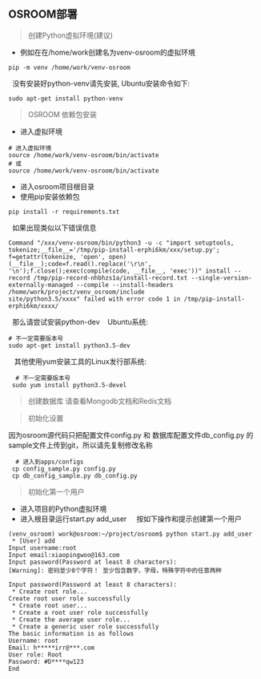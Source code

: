 ## OSROOM部署
> 创建Python虚拟环境(建议)

- 例如在在/home/work创建名为venv-osroom的虚拟环境
```
pip -m venv /home/work/venv-osroom
```
&nbsp;&nbsp;没有安装好python-venv请先安装, Ubuntu安装命令如下:
```
sudo apt-get install python-venv
```


> OSROOM 依赖包安装

 - 进入虚拟环境
 ```shell
# 进入虚拟环境
source /home/work/venv-osroom/bin/activate
# 或
source /home/work/venv-osroom/bin/activate
```

- 进入osroom项目根目录
- 使用pip安装依赖包
```
pip install -r requirements.txt
```

 &nbsp;&nbsp;如果出现类似以下错误信息
 ```
 Command "/xxx/venv-osroom/bin/python3 -u -c "import setuptools, tokenize;__file__='/tmp/pip-install-erphi6km/xxx/setup.py';
 f=getattr(tokenize, 'open', open)(__file__);code=f.read().replace('\r\n', '\n');f.close();exec(compile(code, __file__, 'exec'))" install --record /tmp/pip-record-nhbhzs1a/install-record.txt --single-version-externally-managed --compile --install-headers /home/work/project/venv_osroom/include
 site/python3.5/xxxx" failed with error code 1 in /tmp/pip-install-erphi6km/xxxx/
 ```
 &nbsp;&nbsp;那么请尝试安装python-dev
 &nbsp;&nbsp; Ubuntu系统:
 ```
 # 不一定需要版本号
 sudo apt-get install python3.5-dev
 ```
  &nbsp;&nbsp; 其他使用yum安装工具的Linux发行部系统:
```
  # 不一定需要版本号
 sudo yum install python3.5-devel
  ```
 
 > 创建数据库
 请查看Mongodb文档和Redis文档
 
 > 初始化设置
 
  因为osroom源代码只把配置文件config.py 和 数据库配置文件db_config.py 的sample文件上传到git，所以请先复制修改名称
```
  # 进入到apps/configs
 cp config_sample.py config.py
 cp db_config_sample.py db_config.py
  ```

> 初始化第一个用户

- 进入项目的Python虚拟环境
- 进入根目录运行start.py add_user
  &nbsp;&nbsp; 按如下操作和提示创建第一个用户
```
(venv_osroom) work@osroom:~/project/osroom$ python start.py add_user
 * [User] add
Input username:root
Input email:xiaopingwoo@163.com
Input password(Password at least 8 characters):
[Warning]: 密码至少8个字符！ 至少包含数字，字母，特殊字符中的任意两种

Input password(Password at least 8 characters):
 * Create root role...
Create root user role successfully
 * Create root user...
 * Create a root user role successfully
 * Create the average user role...
 * Create a generic user role successfully
The basic information is as follows
Username: root
Email: h*****irr@***.com
User role: Root
Password: #D****qw123
End

```
